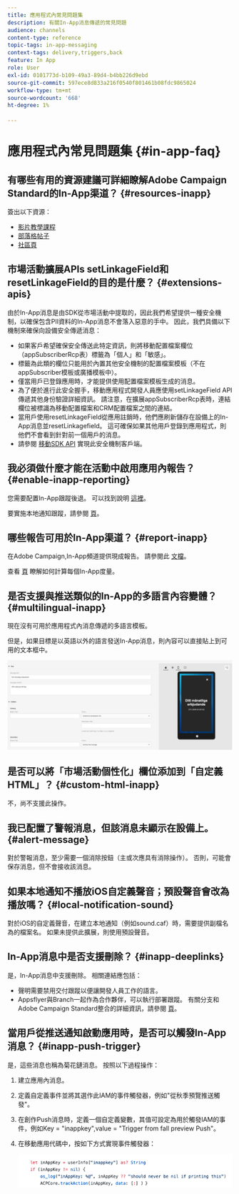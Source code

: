 ```yaml
---
title: 應用程式內常見問題集
description: 有關In-App消息傳遞的常見問題
audience: channels
content-type: reference
topic-tags: in-app-messaging
context-tags: delivery,triggers,back
feature: In App
role: User
exl-id: 0101773d-b109-49a3-89d4-b4bb226d9ebd
source-git-commit: 597ece8d833a216f0540f801461b08fdc9865024
workflow-type: tm+mt
source-wordcount: '668'
ht-degree: 1%

---
```


# 應用程式內常見問題集 {#in-app-faq}

## 有哪些有用的資源建議可詳細瞭解Adobe Campaign Standard的In-App渠道？ {#resources-inapp}

簽出以下資源：

* [影片教學課程](https://experienceleague.adobe.com/docs/campaign-standard-learn/tutorials/communication-channels/mobile/in-app/in-app-message-overview.html)
* [部落格帖子](https://theblog.adobe.com/get-more-out-of-the-new-in-app-message-channel-from-adobe-campaign/)
* [社區頁](https://experienceleaguecommunities.adobe.com/t5/adobe-campaign-standard/ct-p/adobe-campaign-standard-community)

## 市場活動擴展APIs setLinkageField和resetLinkageField的目的是什麼？ {#extensions-apis}

由於In-App消息是由SDK從市場活動中提取的，因此我們希望提供一種安全機制，以確保包含PII資料的In-App消息不會落入惡意的手中。 因此，我們具備以下機制來確保向設備安全傳遞消息：

* 如果客戶希望確保安全傳送此特定資訊，則將移動配置檔案欄位（appSubscriberRcp表）標籤為「個人」和「敏感」。
* 標籤為此類的欄位只能用於內置其他安全機制的配置檔案模板（不在appSubscriber模板或廣播模板中）。
* 僅當用戶已登錄應用時，才能提供使用配置檔案模板生成的消息。
* 為了便於進行此安全握手，移動應用程式開發人員應使用setLinkageField API傳遞其他身份驗證詳細資訊。 請注意，在擴展appSubscriberRcp表時，連結欄位被標識為移動配置檔案和CRM配置檔案之間的連結。
* 當用戶使用resetLinkageField從應用註銷時，他們應刷新儲存在設備上的In-App消息並resetLinkagefield。 這可確保如果其他用戶登錄到應用程式，則他們不會看到針對前一個用戶的消息。
* 請參閱 [移動SDK API](https://developer.adobe.com/client-sdks/documentation/adobe-campaign-standard/api-reference/) 實現此安全機制客戶端。

## 我必須做什麼才能在活動中啟用應用內報告？ {#enable-inapp-reporting}

您需要配置In-App跟蹤後退。 可以找到說明 [這裡](../../administration/using/configuring-rules-launch.md#inapp-tracking-postback)。

要實施本地通知跟蹤，請參閱 [頁](../../administration/using/local-tracking.md)。

## 哪些報告可用於In-App渠道？ {#report-inapp}

在Adobe Campaign,In-App頻道提供現成報告。 請參閱此 [文檔](../../reporting/using/in-app-report.md)。

查看 [頁](../../reporting/using/indicator-calculation.md#in-app-delivery) 瞭解如何計算每個In-App度量。

## 是否支援與推送類似的In-App的多語言內容變體？ {#multilingual-inapp}

現在沒有可用於應用程式內消息傳遞的多語言模板。

但是，如果目標是以英語以外的語言發送In-App消息，則內容可以直接貼上到可用的文本框中。

![](assets/faq_inapp.png)

## 是否可以將「市場活動個性化」欄位添加到「自定義HTML」？ {#custom-html-inapp}

不，尚不支援此操作。

## 我已配置了警報消息，但該消息未顯示在設備上。 {#alert-message}

對於警報消息，至少需要一個消除按鈕（主或次應具有消除操作）。 否則，可能會保存消息，但不會接收該消息。

## 如果本地通知不播放iOS自定義聲音；預設聲音會改為播放嗎？ {#local-notification-sound}

對於iOS的自定義聲音，在建立本地通知（例如sound.caf）時，需要提供副檔名為的檔案名。 如果未提供此擴展，則使用預設聲音。

## In-App消息中是否支援刪除？ {#inapp-deeplinks}

是，In-App消息中支援刪除。 相關連結應包括：

* 聲明需要禁用交付跟蹤以便讓開發人員工作的語言。
* Appsflyer與Branch一起作為合作夥伴，可以執行部署跟蹤。 有關分支和Adobe Campaign Standard整合的詳細資訊，請參閱 [頁](https://help.branch.io/using-branch/docs/adobe-campaign-standard-1)。

## 當用戶從推送通知啟動應用時，是否可以觸發In-App消息？ {#inapp-push-trigger}

是，這些消息也稱為菊花鏈消息。 按照以下過程操作：

1. 建立應用內消息。

1. 定義自定義事件並將其選作此IAM的事件觸發器，例如&quot;從秋季預覽推送觸發&quot;。

1. 在創作Push消息時，定義一個自定義變數，其值可設定為用於觸發IAM的事件，例如Key = &quot;inappkey&quot;,value = &quot;Trigger from fall preview Push&quot;。

1. 在移動應用代碼中，按如下方式實現事件觸發器：

   ![](assets/faq_inapp_2.png)
